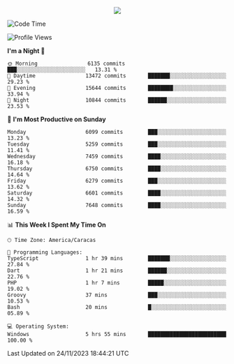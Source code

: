 <p align="center">
  <a href="http://www.github.com/thevacs">
    <img src="https://github-readme-streak-stats.herokuapp.com/?user=thevacs&stroke=ffffff&background=1c1917&ring=0891b2&fire=0891b2&currStreakNum=ffffff&currStreakLabel=0891b2&sideNums=ffffff&sideLabels=ffffff&dates=ffffff&hide_border=true" />
  </a>
</p>

<!--START_SECTION:waka-->
![Code Time](http://img.shields.io/badge/Code%20Time-1%2C872%20hrs%2020%20mins-blue)

![Profile Views](http://img.shields.io/badge/Profile%20Views-27-blue)

**I'm a Night 🦉** 

```text
🌞 Morning                6135 commits        ███░░░░░░░░░░░░░░░░░░░░░░   13.31 % 
🌆 Daytime                13472 commits       ███████░░░░░░░░░░░░░░░░░░   29.23 % 
🌃 Evening                15644 commits       ████████░░░░░░░░░░░░░░░░░   33.94 % 
🌙 Night                  10844 commits       ██████░░░░░░░░░░░░░░░░░░░   23.53 % 
```
📅 **I'm Most Productive on Sunday** 

```text
Monday                   6099 commits        ███░░░░░░░░░░░░░░░░░░░░░░   13.23 % 
Tuesday                  5259 commits        ███░░░░░░░░░░░░░░░░░░░░░░   11.41 % 
Wednesday                7459 commits        ████░░░░░░░░░░░░░░░░░░░░░   16.18 % 
Thursday                 6750 commits        ████░░░░░░░░░░░░░░░░░░░░░   14.64 % 
Friday                   6279 commits        ███░░░░░░░░░░░░░░░░░░░░░░   13.62 % 
Saturday                 6601 commits        ████░░░░░░░░░░░░░░░░░░░░░   14.32 % 
Sunday                   7648 commits        ████░░░░░░░░░░░░░░░░░░░░░   16.59 % 
```


📊 **This Week I Spent My Time On** 

```text
🕑︎ Time Zone: America/Caracas

💬 Programming Languages: 
TypeScript               1 hr 39 mins        ███████░░░░░░░░░░░░░░░░░░   27.84 % 
Dart                     1 hr 21 mins        ██████░░░░░░░░░░░░░░░░░░░   22.76 % 
PHP                      1 hr 7 mins         █████░░░░░░░░░░░░░░░░░░░░   19.02 % 
Groovy                   37 mins             ███░░░░░░░░░░░░░░░░░░░░░░   10.53 % 
Bash                     20 mins             █░░░░░░░░░░░░░░░░░░░░░░░░   05.89 % 

💻 Operating System: 
Windows                  5 hrs 55 mins       █████████████████████████   100.00 % 
```


 Last Updated on 24/11/2023 18:44:21 UTC
<!--END_SECTION:waka-->
